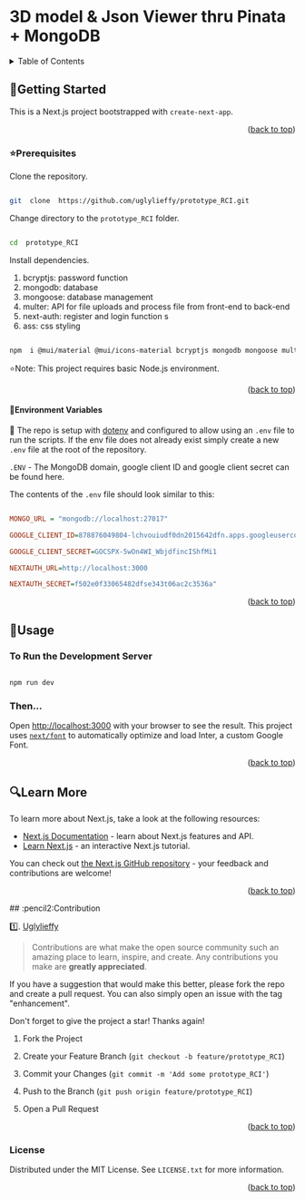 <a  name="readme-top"></a>
# 3D model & Json Viewer thru Pinata + MongoDB

<!-- TABLE OF CONTENTS -->

<details>

<summary>Table of Contents</summary>

- <a  href="#getting-started">Getting Started</a>
	 - <a  href="#prerequisites">Prerequisites</a>
	 - <a  href="#environment-variables">Environment Variables</a></li>
- <a  href="#usage">Usage</a>
- <a  href="#learn-more">Learn More</a>
- <a  href="#contribution">Contribution</a></li>
-  <a  href="#License">License</a></li>

</details>
  

## :running:Getting Started

  

This is a Next.js project bootstrapped with `create-next-app`. 

<p  align="right">(<a  href="#readme-top">back to top</a>)</p>
  

### :star:Prerequisites

  

Clone the repository.

  

```bash

git  clone  https://github.com/uglylieffy/prototype_RCI.git

```

  

Change directory to the `prototype_RCI` folder.

  

```bash

cd  prototype_RCI

```

  

Install dependencies.

 1. bcryptjs: password function 
 2. mongodb: database 
 3. mongoose: database management 
 4. multer: API for file uploads and process file from front-end to back-end 
 5. next-auth: register and login function s
 6. ass: css styling



```bash

npm  i @mui/material @mui/icons-material bcryptjs mongodb mongoose multer next-auth react-icons sass @emotion/react @emotion/styled js-3d-model-viewer

```

  

:star:Note: This project requires basic Node.js environment.
<p  align="right">(<a  href="#readme-top">back to top</a>)</p>
  

#### :seedling:Environment Variables

:mega:  The repo is setup with [dotenv](https://github.com/motdotla/dotenv) and configured to allow using an `.env` file to run the scripts. If the env file does not already exist simply create a new `.env` file at the root of the repository.

`.ENV` - The MongoDB domain, google client ID and google client secret can be found here.


  

The contents of the `.env` file should look similar to this:
```ini

MONGO_URL = "mongodb://localhost:27017"

GOOGLE_CLIENT_ID=878876049804-lchvouiudf0dn2015642dfn.apps.googleusercontent.com

GOOGLE_CLIENT_SECRET=GOCSPX-5wOn4WI_WbjdfincIShfMi1

NEXTAUTH_URL=http://localhost:3000

NEXTAUTH_SECRET=f502e0f33065482dfse343t06ac2c3536a"

```
<p  align="right">(<a  href="#readme-top">back to top</a>)</p>
  
<!-- USAGE EXAMPLES -->

## :open_file_folder:Usage
### To Run the Development Server

```bash

npm run dev

```
### Then...
Open  [http://localhost:3000](http://localhost:3000/)  with your browser to see the result.
This project uses  [`next/font`](https://nextjs.org/docs/basic-features/font-optimization)  to automatically optimize and load Inter, a custom Google Font.
<p  align="right">(<a  href="#readme-top">back to top</a>)</p>

## :mag:Learn More
  To learn more about Next.js, take a look at the following resources:

-   [Next.js Documentation](https://nextjs.org/docs)  - learn about Next.js features and API.
-   [Learn Next.js](https://nextjs.org/learn)  - an interactive Next.js tutorial.

You can check out  [the Next.js GitHub repository](https://github.com/vercel/next.js/)  - your feedback and contributions are welcome!
<p  align="right">(<a  href="#readme-top">back to top</a>)</p>
## :pencil2:Contribution

 :one:. [Uglylieffy](https://github.com/uglylieffy)
 

> Contributions are what make the open source community such an amazing place to learn, inspire, and create. Any contributions you make are  **greatly appreciated**.


If you have a suggestion that would make this better, please fork the repo and create a pull request. You can also simply open an issue with the tag "enhancement".

Don't forget to give the project a star! Thanks again!

1.  Fork the Project
    
2.  Create your Feature Branch (`git checkout -b feature/prototype_RCI`)
    
3.  Commit your Changes (`git commit -m 'Add some prototype_RCI'`)
    
4.  Push to the Branch (`git push origin feature/prototype_RCI`)
    
5.  Open a Pull Request
<p  align="right">(<a  href="#readme-top">back to top</a>)</p>

### License
Distributed under the MIT License. See `LICENSE.txt` for more information.
<p  align="right">(<a  href="#readme-top">back to top</a>)</p>